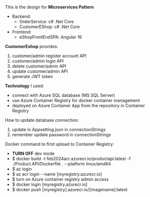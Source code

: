 This is the design for **Microservices Pattern**
  - Backend:
    - OrderService: c# .Net Core
    - CustomerEShop: c# .Net Core
  - Frontend:
    - eShopFrontEndSPA: Angular 16 


**CustomerEshop** provides: 
 1. customer/admin register account API 
 1. customer/admin login API 
 1. delete customer/admin API
 1. update customer/admin API
 1. generate JWT token

**Technology** I used:
 - connect with Azure SQL database (MS SQL Server)
 - use Azure Container Registry for docker container management
 - deployed on Azure Container App from the repository in Container Registry

How to update database connection:
1. update in Appsetting.json in connectionStrings
2. remember update password in connectionStrings

Docker command to first upload to Container Registry: 
- **TURN OFF** dev mode
- $ docker build -t feb2024acr.azurecr.io/productapi:latest -f ./Product.API/Dockerfile . --platform linux/amd64 
- $ az login
- $ az acr login --name [myregistry.azurecr.io]
- $ turn on Azure container registry admin access
- $ docker login [myregistry.azurecr.io]
- $ docker push [myregistry].azurecr.io/[imagename]:latest
